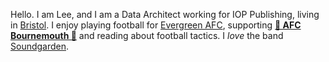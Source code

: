 Hello. I am Lee, and I am a Data Architect working for IOP Publishing, living in [Bristol](https://www.google.com/maps/place/Bristol/@51.4734427,-2.627948,11.75z/data=!4m6!3m5!1s0x4871836681b3d861:0x8ee4b22e4b9ad71f!8m2!3d51.454513!4d-2.58791!16zL20vMDk1bDA?entry=ttu). I enjoy playing football for [Evergreen AFC](https://twitter.com/EvergreenAFC), supporting **[🍒 AFC Bournemouth 🍒](https://www.afcb.co.uk/)** and reading about football tactics. I *love* the band [Soundgarden](https://soundgardenworld.com/).
